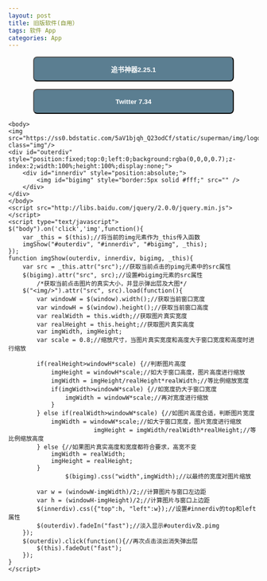 ```yaml
---
layout: post
title: 旧版软件(自用）
tags: 软件 App
categories: App
---
```


<style>
  .button2 {
    background-color: #5B7E91;
    color: white;
	  font-weight: bold;
	  height: 50px;
  	width: 100%;
    margin-top: 1px;
    border-radius:8px
}
@media only screen and (min-width: 760px){
  .button2 {
	 width: 80%;
	 margin-left: 10%;
}
  .button3 {
	 width: 80%;
	 margin-left: 10%;
}
}
</style>

<!-- more -->

<a href="itms-services://?action=download-manifest&url=https://code.aliyun.com/zhuangzhuang0929/oldapp/raw/master/xml/zhuishushenqi-2-25-1.xml"> <button onclick="window.location.href" class="button2">追书神器2.25.1</button> </a>

<a href="itms-services://?action=download-manifest&url=https://code.aliyun.com/zhuangzhuang0929/oldapp/raw/master/xml/twitter-7-34.xml"> <button onclick="window.location.href" class="button2">Twitter 7.34</button> </a>

<html>

	<body>
	<img src="https://ss0.bdstatic.com/5aV1bjqh_Q23odCf/static/superman/img/logo/bd_logo1_31bdc765.png"  class="img"/>
	<div id="outerdiv" style="position:fixed;top:0;left:0;background:rgba(0,0,0,0.7);z-index:2;width:100%;height:100%;display:none;">
	    <div id="innerdiv" style="position:absolute;">
	        <img id="bigimg" style="border:5px solid #fff;" src="" />
	    </div>
	</div>
	</body>
	<script src="http://libs.baidu.com/jquery/2.0.0/jquery.min.js"></script>
	<script type="text/javascript">
    $("body").on('click','img',function(){  
        var _this = $(this);//将当前的img元素作为_this传入函数  
        imgShow("#outerdiv", "#innerdiv", "#bigimg", _this);  
    });
    function imgShow(outerdiv, innerdiv, bigimg, _this){  
        var src = _this.attr("src");//获取当前点击的pimg元素中的src属性  
        $(bigimg).attr("src", src);//设置#bigimg元素的src属性  
            /*获取当前点击图片的真实大小，并显示弹出层及大图*/  
        $("<img/>").attr("src", src).load(function(){  
            var windowW = $(window).width();//获取当前窗口宽度  
            var windowH = $(window).height();//获取当前窗口高度  
            var realWidth = this.width;//获取图片真实宽度  
            var realHeight = this.height;//获取图片真实高度  
            var imgWidth, imgHeight;  
            var scale = 0.8;//缩放尺寸，当图片真实宽度和高度大于窗口宽度和高度时进行缩放  

            if(realHeight>windowH*scale) {//判断图片高度  
                imgHeight = windowH*scale;//如大于窗口高度，图片高度进行缩放  
                imgWidth = imgHeight/realHeight*realWidth;//等比例缩放宽度  
                if(imgWidth>windowW*scale) {//如宽度扔大于窗口宽度  
                    imgWidth = windowW*scale;//再对宽度进行缩放  
                }  
            } else if(realWidth>windowW*scale) {//如图片高度合适，判断图片宽度  
                imgWidth = windowW*scale;//如大于窗口宽度，图片宽度进行缩放  
                            imgHeight = imgWidth/realWidth*realHeight;//等比例缩放高度  
            } else {//如果图片真实高度和宽度都符合要求，高宽不变  
                imgWidth = realWidth;  
                imgHeight = realHeight;  
            }  
                    $(bigimg).css("width",imgWidth);//以最终的宽度对图片缩放  

            var w = (windowW-imgWidth)/2;//计算图片与窗口左边距  
            var h = (windowH-imgHeight)/2;//计算图片与窗口上边距  
            $(innerdiv).css({"top":h, "left":w});//设置#innerdiv的top和left属性  
            $(outerdiv).fadeIn("fast");//淡入显示#outerdiv及.pimg  
        });  
        $(outerdiv).click(function(){//再次点击淡出消失弹出层  
            $(this).fadeOut("fast");  
        });  
    }  
	</script>
